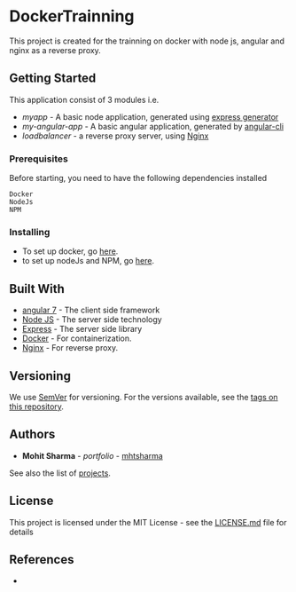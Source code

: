 # DockerTrainning

This project is created for the trainning on docker with node js, angular and nginx as a reverse proxy.

## Getting Started

This application consist of 3 modules i.e.
- *myapp* - A basic node application, generated using [express generator](https://expressjs.com/en/starter/generator.html)
- *my-angular-app* - A basic angular application, generated by [angular-cli](https://cli.angular.io/)
- *loadbalancer* - a reverse proxy server, using [Nginx](https://docs.nginx.com/nginx/admin-guide/web-server/reverse-proxy/)

### Prerequisites

Before starting, you need to have the following dependencies installed

```
Docker
NodeJs
NPM
```

### Installing

- To set up docker, go [here](https://docs.docker.com/install/).
- to set up nodeJs and NPM, go [here](https://nodejs.org/en/download/).

## Built With

* [angular 7](https://angular.io/docs) - The client side framework
* [Node JS](https://nodejs.org/) - The server side technology
* [Express](https://expressjs.com/en/guide/routing.html) - The server side library
* [Docker](https://docs.docker.com/) - For containerization.
* [Nginx](https://docs.nginx.com/nginx/admin-guide/web-server/reverse-proxy/) - For reverse proxy.

## Versioning

We use [SemVer](http://semver.org/) for versioning. For the versions available, see the [tags on this repository](https://github.com/your/project/tags). 

## Authors

* **Mohit Sharma** - *portfolio* - [mhtsharma](http://mhtsharma.me)

See also the list of [projects](https://github.com/mhtsharma948).

## License

This project is licensed under the MIT License - see the [LICENSE.md](LICENSE.md) file for details

## References

* 